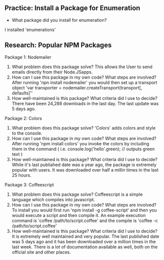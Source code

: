## Practice: Install a Package for Enumeration

- What package did you install for enumeration?

I installed 'enumerations'

## Research: Popular NPM Packages

Package 1: Nodemailer

1.  What problem does this package solve? This allows the User to send emails
directly from their Node.JSapps.
2.  How can I use this package in my own code? What steps are involved?
After running 'npn install nodemailer' you would then set up a transport object
'var transporter = nodemailer.createTransport(transport[, defaults]''
3.  How well-maintained is this package? What criteria did I use to decide?
There have been 24,288 downloads in the last day.  The last update was 5 days ago.

Package 2: Colors

1.  What problem does this package solve? 'Colors' adds colors and style to the console.
2.  How can I use this package in my own code? What steps are involved? After
running 'npm install colors' you invoke the colors by including them in the command (
i.e. console.log('hello'.green); // outputs green text )
3.  How well-maintained is this package? What criteria did I use to decide?  While it's
last publiahed date was a year ago, the package is extremely popular with users.  It was downloaded over
half a millin times in the last 25 hours.

Package 3: Coffeescript

1.  What problem does this package solve? Coffeescript is a simple language which
compiles into javascript.
2.  How can I use this package in my own code? What steps are involved? To install you would
first run 'npm install -g coffee-script' and then you would execute a script and then compile it.
An example execution command is 'coffee /path/to/script.coffee' and the compile is 'coffee -c /path/to/script.coffee'
3.  How well-maintained is this package? What criteria did I use to decide? It is extremely
well maintained and very popular. The last published date was 5 days ago and it has been
downloaded over a million times in the last week.  There is a lot of documentation available
as well,  both on the official site and other places.
